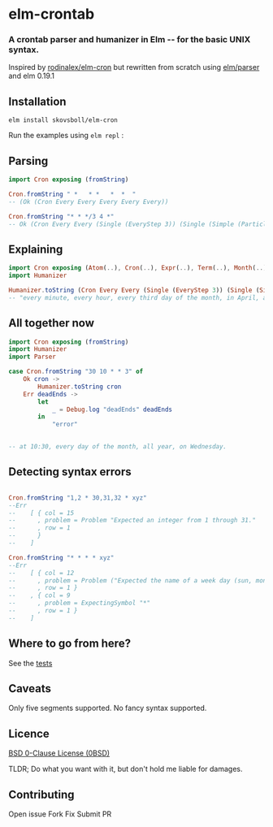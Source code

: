 elm-crontab
===

### A crontab parser and humanizer in Elm -- for the basic UNIX syntax.

Inspired by [rodinalex/elm-cron](https://github.com/rodinalex/elm-cron) but rewritten from scratch using [elm/parser](https://github.com/elm/parser) and elm 0.19.1

## Installation

`elm install skovsboll/elm-cron`

Run the examples using `elm repl` :

## Parsing

```elm
import Cron exposing (fromString)

Cron.fromString " *   * *   *  *  "
-- (Ok (Cron Every Every Every Every Every))

Cron.fromString "* * */3 4 *"
-- Ok (Cron Every Every (Single (EveryStep 3)) (Single (Simple (Particle April))) Every)

```


## Explaining

```elm
import Cron exposing (Atom(..), Cron(..), Expr(..), Term(..), Month(..))
import Humanizer

Humanizer.toString (Cron Every Every (Single (EveryStep 3)) (Single (Simple (Particle April))) Every)
-- "every minute, every hour, every third day of the month, in April, all week."

```


## All together now

```elm
import Cron exposing (fromString)
import Humanizer
import Parser

case Cron.fromString "30 10 * * 3" of
    Ok cron ->
        Humanizer.toString cron
    Err deadEnds ->
        let
            _ = Debug.log "deadEnds" deadEnds
        in
            "error"
            

-- at 10:30, every day of the month, all year, on Wednesday.

```

## Detecting syntax errors

```elm

Cron.fromString "1,2 * 30,31,32 * xyz"
--Err
--    [ { col = 15
--      , problem = Problem "Expected an integer from 1 through 31."
--      , row = 1
--      }
--    ]

Cron.fromString "* * * * xyz"
--Err 
--    [ { col = 12
--      , problem = Problem ("Expected the name of a week day (sun, mon, tue etc...) or a number from 0 through 6.")
--      , row = 1 }
--    , { col = 9
--      , problem = ExpectingSymbol "*"
--      , row = 1 }
--    ]

```


## Where to go from here?

See the [tests](https://github.com/skovsboll/elm-crontab/tree/main/tests)


## Caveats

Only five segments supported.
No fancy syntax supported.



## Licence 

[BSD 0-Clause License (0BSD)](https://tldrlegal.com/license/bsd-0-clause-license)

TLDR; Do what you want with it, but don't hold me liable for damages.


## Contributing

Open issue
Fork
Fix
Submit PR
